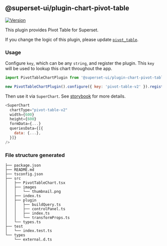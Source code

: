 ## @superset-ui/plugin-chart-pivot-table

[![Version](https://img.shields.io/npm/v/@superset-ui/plugin-chart-pivot-table.svg?style=flat-square)](https://www.npmjs.com/package/@superset-ui/plugin-chart-pivot-table)

This plugin provides Pivot Table for Superset.

If you change the logic of this plugin, please update
[`pivot_table`](https://github.com/apache/superset/blob/master/superset/charts/post_processing.py).

### Usage

Configure `key`, which can be any `string`, and register the plugin. This `key` will be used to
lookup this chart throughout the app.

```js
import PivotTableChartPlugin from '@superset-ui/plugin-chart-pivot-table';

new PivotTableChartPlugin().configure({ key: 'pivot-table-v2' }).register();
```

Then use it via `SuperChart`. See
[storybook](https://apache-superset.github.io/superset-ui/?selectedKind=plugin-chart-pivot-table)
for more details.

```js
<SuperChart
  chartType="pivot-table-v2"
  width={600}
  height={600}
  formData={...}
  queriesData={[{
    data: {...},
  }]}
/>
```

### File structure generated

```
├── package.json
├── README.md
├── tsconfig.json
├── src
│   ├── PivotTableChart.tsx
│   ├── images
│   │   └── thumbnail.png
│   ├── index.ts
│   ├── plugin
│   │   ├── buildQuery.ts
│   │   ├── controlPanel.ts
│   │   ├── index.ts
│   │   └── transformProps.ts
│   └── types.ts
├── test
│   └── index.test.ts
└── types
    └── external.d.ts
```
